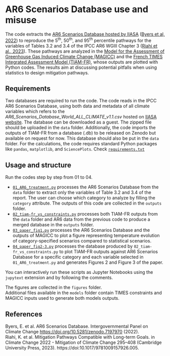 # AR6 Scenarios Database use and misuse

The code extracts the [AR6 Scenarios Database hosted by IIASA](https://data.ece.iiasa.ac.at/ar6/#/downloads) ([Byers et al, 2022](https://doi.org/10.5281/zenodo.7197970)) to reproduce the 5<sup>th</sup>, 50<sup>th</sup>, and 95<sup>th</sup> percentile pathways for the variables of Tables 3.2 and 3.4 of the IPCC AR6 WGIII Chapter 3 ([Riahi et al., 2023](https://doi.org/10.1017/9781009157926.005)). These pathways are analyzed in the [Model for the Assessment of Greenhouse Gas Induced Climate Change (MAGICC)](https://magicc.org/) and the [French TIMES Integrated Assessment Model (TIAM-FR)](https://github.com/LucasDesport/tiam-fr), whose outputs are plotted with Python codes. The results aim at discussing potential pitfalls when using statistics to design mitigation pathways.

## Requirements

Two databases are required to run the code.
The code reads in the IPCC AR6 Scenarios Database, using both data and metadata of all climate variables which refers to the *AR6_Scenarios_Database_World_ALL_CLIMATE_v1.1.csv* hosted on [IIASA website](https://data.ece.iiasa.ac.at/ar6/#/downloads). The database can be downloaded as a guest. The zipped file should be uploaded in the `data` folder.
Additionally, the code imports the outputs of TIAM-FR from a database (.db) to be released on Zenodo but available on request for now. This database should also be put in the `data` folder.
For the calculations, the code requires standard Python packages like `pandas`, `matplotlib`, and `SciencePlots`. Check [`requirements.txt`](requirements.txt)

## Usage and structure

Run the codes step by step from 01 to 04.  
- [`01_AR6_treatment.py`](01_AR6_treatment.py) processes the AR6 Scenarios Database from the `data` folder to extract only the variables of Table 3.2 and 3.4 of the report. The user can choose which category to analyze by filling the `category` attribute. The outputs of this code are collected in the `outputs` folder.
- [`02_tiam-fr_vs_constraints.py`](02_tiam-fr_vs_constraints.py) processes both TIAM-FR outputs from the `data` folder and AR6 data from the previous code to produce a merged database in the `outputs` folder.
- [`03_paper_fig1.py`](03_paper_fig1.py) processes the AR6 Scenarios Database and the outputs of MAGICC to plot a figure representing temperature evolution of category-specified scenarios compared to statistical scenarios.
- [`04_paper_fig2-3.py`](04_paper_fig2-3.py) processes the database produced by `02_tiam-fr_vs_constraints.py` to plot TIAM-FR outputs against AR6 Scenarios Database for a specific category and each variable selected in `01_AR6_treatment.py` and generates Figures 2 and Figure 3 of the paper.

You can interactively run these scripts as Jupyter Notebooks using the `jupytext` extension and by following the comments.

The figures are collected in the `figures` folder.  
Additional files available in the `models` folder contain TIMES constraints and MAGICC inputs used to generate both models outputs.

## References

Byers, E. et al. AR6 Scenarios Database. Intergovernmental Panel on Climate Change https://doi.org/10.5281/zenodo.7197970 (2022).  
Riahi, K. et al. Mitigation Pathways Compatible with Long-term Goals. in Climate Change 2022 - Mitigation of Climate Change 295–408 (Cambridge University Press, 2023). https://doi:10.1017/9781009157926.005.
